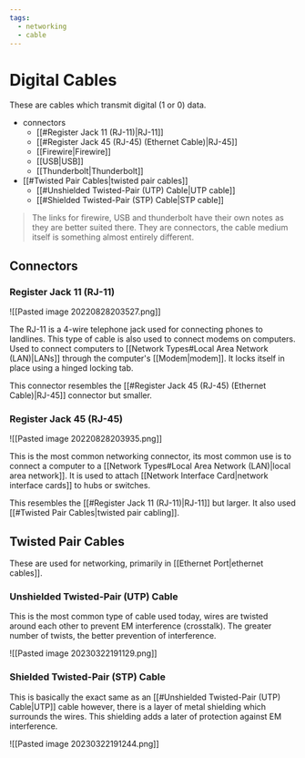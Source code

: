 ```yaml
---
tags:
  - networking
  - cable
---
```

# Digital Cables

These are cables which transmit digital (1 or 0) data.

- connectors
	- [[#Register Jack 11 (RJ-11)|RJ-11]]
	- [[#Register Jack 45 (RJ-45) (Ethernet Cable)|RJ-45]]
	- [[Firewire|Firewire]]
	- [[USB|USB]]
	- [[Thunderbolt|Thunderbolt]]
- [[#Twisted Pair Cables|twisted pair cables]]
	- [[#Unshielded Twisted-Pair (UTP) Cable|UTP cable]]
	- [[#Shielded Twisted-Pair (STP) Cable|STP cable]]

>The links for firewire, USB and thunderbolt have their own notes as they are better suited there. They are connectors, the cable medium itself is something almost entirely different.

## Connectors

### Register Jack 11 (RJ-11)

![[Pasted image 20220828203527.png]]

The RJ-11 is a 4-wire telephone jack used for connecting phones to landlines. This type of cable is also used to connect modems on computers. Used to connect computers to [[Network Types#Local Area Network (LAN)|LANs]] through the computer's [[Modem|modem]]. It locks itself in place using a hinged locking tab.

This connector resembles the [[#Register Jack 45 (RJ-45) (Ethernet Cable)|RJ-45]] connector but smaller.

### Register Jack 45 (RJ-45)

![[Pasted image 20220828203935.png]]

This is the most common networking connector, its most common use is to connect a computer to a [[Network Types#Local Area Network (LAN)|local area network]]. It is used to attach [[Network Interface Card|network interface cards]] to hubs or switches.

This resembles the [[#Register Jack 11 (RJ-11)|RJ-11]] but larger. It also used [[#Twisted Pair Cables|twisted pair cabling]].

## Twisted Pair Cables

These are used for networking, primarily in [[Ethernet Port|ethernet cables]].

### Unshielded Twisted-Pair (UTP) Cable

This is the most common type of cable used today, wires are twisted around each other to prevent EM interference (crosstalk). The greater number of twists, the better prevention of interference.

![[Pasted image 20230322191129.png]]

### Shielded Twisted-Pair (STP) Cable

This is basically the exact same as an [[#Unshielded Twisted-Pair (UTP) Cable|UTP]] cable however, there is a layer of metal shielding which surrounds the wires. This shielding adds a later of protection against EM interference.

![[Pasted image 20230322191244.png]]
